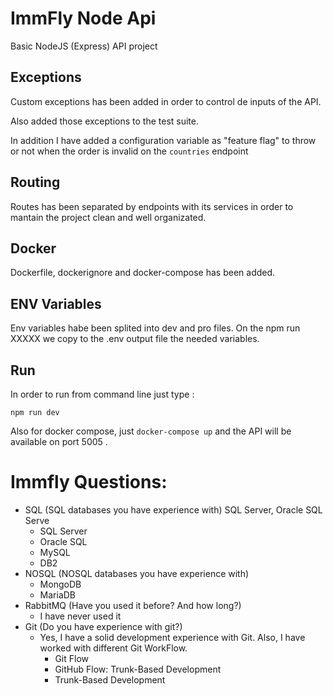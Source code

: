 
# ImmFly Node Api
Basic NodeJS (Express) API project

## Exceptions
Custom exceptions has been added in order to control de inputs of the API.

Also added those exceptions to the test suite.

In addition I have added a configuration variable as "feature flag" to throw or not when the order is invalid on the ```countries``` endpoint

## Routing

Routes has been separated by endpoints with its services in order to mantain the project clean and well organizated.

## Docker

Dockerfile, dockerignore and docker-compose has been added.

## ENV Variables

Env variables habe been splited into dev and pro files.
On the npm run XXXXX we copy to the .env output file the needed variables.

## Run

In order to run from command line just type :

```npm run dev```

Also for docker compose, just ```docker-compose up``` and the API will be available on port 5005 .

# Immfly Questions:

* SQL (SQL databases you have experience with)
    SQL Server, Oracle SQL Serve
    * SQL Server
    * Oracle SQL
    * MySQL
    * DB2
* NOSQL (NOSQL databases you have experience with)
    * MongoDB
    * MariaDB
* RabbitMQ (Have you used it before? And how long?)
    * I have never used it
* Git (Do you have experience with git?)
    * Yes, I have a solid development experience with Git. Also, I have worked with different Git WorkFlow.
        * Git Flow
        * GitHub Flow: Trunk-Based Development
        * Trunk-Based Development
